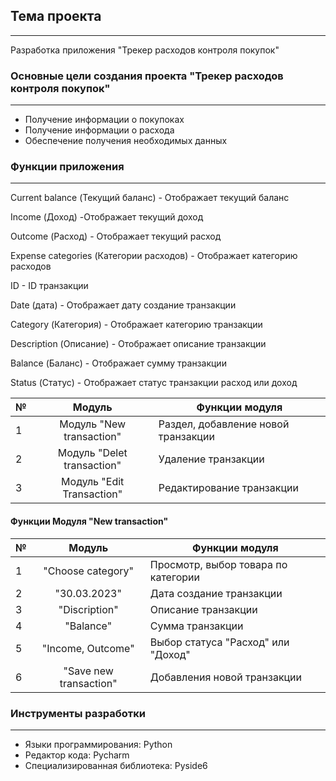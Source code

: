 ## Тема проекта

---
Разработка приложения "Трекер расходов контроля покупок"

### Основные цели создания проекта "Трекер расходов контроля покупок"

---
* Получение информации о покупоках
* Получение информации о расхода 
* Обеспечение получения необходимых данных

### Функции приложения 

---

Current balance (Текущий баланс) - Отображает текущий баланс

Income (Доход) -Отображает текущий доход

Outcome (Расход) - Отображает текущий расход

Expense categories (Категории расходов) - Отображает категорию расходов

ID - ID транзакции 

Date (дата) - Отображает дату создание транзакции

Category (Категория) - Отображает категорию транзакции

Description (Описание) - Отображает описание транзакции 

Balance (Баланс) - Отображает сумму транзакции 

Status (Статус) - Отображает статус транзакции расход или доход

№  |           Модуль           | Функции модуля
:--|:--------------------------:|---------------
1  |  Модуль "New transaction"  | Раздел, добавление новой транзакции
2  | Модуль "Delet transaction" | Удаление транзакции
3  |   Модуль "Edit Transaction"| Редактирование транзакции

#### Функции Модуля "New transaction"

№  |         Модуль          | Функции модуля
:--|:-----------------------:|---------------
1  |    "Choose category"    | Просмотр, выбор товара по категории
2  |      "30.03.2023"       | Дата создание транзакции 
3  |      "Discription"      | Описание транзакции
4  |        "Balance"        | Сумма транзакции
5  |    "Income, Outcome"    | Выбор статуса "Расход" или "Доход"
6  | "Save new transaction"  | Добавления новой транзакции

### Инструменты разработки

----
* Языки программирования: Python
* Редактор кода: Pycharm
* Специализированная библиотека: Pyside6 
